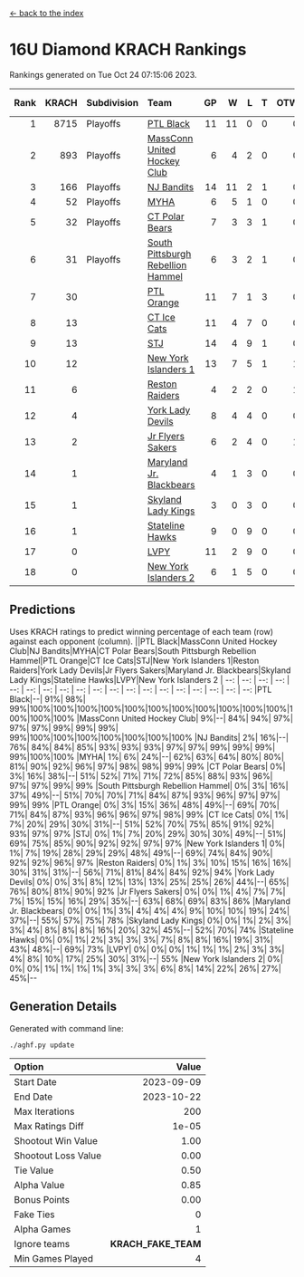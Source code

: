 [<- back to the index](readme.md)
# 16U Diamond KRACH Rankings
Rankings generated on Tue Oct 24 07:15:06 2023.

Rank|KRACH|Subdivision|Team|GP|W|L|T|OTW|OTL|SoS|Exp Wins|Win Diff
---:|---:|:---|:---|---:|---:|---:|---:|---:|---:|---:|---:|---:
1|8715|Playoffs|[PTL Black](https://gamesheetstats.com/seasons/3663/teams/140833/schedule)|11|11|0|0|0|0|156|11.8|-0.0
2|893|Playoffs|[MassConn United Hockey Club](https://gamesheetstats.com/seasons/3663/teams/140835/schedule)|6|4|2|0|0|0|2541|4.8|-0.0
3|166|Playoffs|[NJ Bandits](https://gamesheetstats.com/seasons/3663/teams/140836/schedule)|14|11|2|1|0|0|132|12.4|0.0
4|52|Playoffs|[MYHA](https://gamesheetstats.com/seasons/3663/teams/140838/schedule)|6|5|1|0|0|0|27|5.9|0.0
5|32|Playoffs|[CT Polar Bears](https://gamesheetstats.com/seasons/3663/teams/140834/schedule)|7|3|3|1|0|0|55|4.4|0.0
6|31|Playoffs|[South Pittsburgh Rebellion Hammel](https://gamesheetstats.com/seasons/3663/teams/140839/schedule)|6|3|2|1|0|0|1258|4.4|0.0
7|30||[PTL Orange](https://gamesheetstats.com/seasons/3663/teams/140842/schedule)|11|7|1|3|0|0|10|9.4|0.0
8|13||[CT Ice Cats](https://gamesheetstats.com/seasons/3663/teams/140846/schedule)|11|4|7|0|0|0|910|4.9|0.0
9|13||[STJ](https://gamesheetstats.com/seasons/3663/teams/140841/schedule)|14|4|9|1|0|1|1199|5.4|0.0
10|12||[New York Islanders 1](https://gamesheetstats.com/seasons/3663/teams/140847/schedule)|13|7|5|1|1|0|24|8.4|0.0
11|6||[Reston Raiders](https://gamesheetstats.com/seasons/3663/teams/140850/schedule)|4|2|2|0|1|0|10|2.9|0.0
12|4||[York Lady Devils](https://gamesheetstats.com/seasons/3663/teams/140845/schedule)|8|4|4|0|0|1|981|4.9|0.0
13|2||[Jr Flyers Sakers](https://gamesheetstats.com/seasons/3663/teams/140843/schedule)|6|2|4|0|1|0|31|2.9|0.0
14|1||[Maryland Jr. Blackbears](https://gamesheetstats.com/seasons/3663/teams/140848/schedule)|4|1|3|0|0|1|1750|1.9|0.0
15|1||[Skyland Lady Kings](https://gamesheetstats.com/seasons/3663/teams/140849/schedule)|3|0|3|0|0|0|14|0.9|0.0
16|1||[Stateline Hawks](https://gamesheetstats.com/seasons/3663/teams/140840/schedule)|9|0|9|0|0|0|2658|0.9|0.0
17|0||[LVPY](https://gamesheetstats.com/seasons/3663/teams/140844/schedule)|11|2|9|0|0|0|18|2.9|0.0
18|0||[New York Islanders 2](https://gamesheetstats.com/seasons/3663/teams/140851/schedule)|6|1|5|0|0|0|10|1.9|0.0

## Predictions
Uses KRACH ratings to predict winning percentage of each team (row) against each opponent (column).
||PTL Black|MassConn United Hockey Club|NJ Bandits|MYHA|CT Polar Bears|South Pittsburgh Rebellion Hammel|PTL Orange|CT Ice Cats|STJ|New York Islanders 1|Reston Raiders|York Lady Devils|Jr Flyers Sakers|Maryland Jr. Blackbears|Skyland Lady Kings|Stateline Hawks|LVPY|New York Islanders 2
| --: | --: | --: | --: | --: | --: | --: | --: | --: | --: | --: | --: | --: | --: | --: | --: | --: | --: | --: 
|PTL Black|--| 91%| 98%| 99%|100%|100%|100%|100%|100%|100%|100%|100%|100%|100%|100%|100%|100%|100%
|MassConn United Hockey Club|  9%|--| 84%| 94%| 97%| 97%| 97%| 99%| 99%| 99%| 99%|100%|100%|100%|100%|100%|100%|100%
|NJ Bandits|  2%| 16%|--| 76%| 84%| 84%| 85%| 93%| 93%| 93%| 97%| 97%| 99%| 99%| 99%| 99%|100%|100%
|MYHA|  1%|  6%| 24%|--| 62%| 63%| 64%| 80%| 80%| 81%| 90%| 92%| 96%| 97%| 98%| 98%| 99%| 99%
|CT Polar Bears|  0%|  3%| 16%| 38%|--| 51%| 52%| 71%| 71%| 72%| 85%| 88%| 93%| 96%| 97%| 97%| 99%| 99%
|South Pittsburgh Rebellion Hammel|  0%|  3%| 16%| 37%| 49%|--| 51%| 70%| 70%| 71%| 84%| 87%| 93%| 96%| 97%| 97%| 99%| 99%
|PTL Orange|  0%|  3%| 15%| 36%| 48%| 49%|--| 69%| 70%| 71%| 84%| 87%| 93%| 96%| 96%| 97%| 98%| 99%
|CT Ice Cats|  0%|  1%|  7%| 20%| 29%| 30%| 31%|--| 51%| 52%| 70%| 75%| 85%| 91%| 92%| 93%| 97%| 97%
|STJ|  0%|  1%|  7%| 20%| 29%| 30%| 30%| 49%|--| 51%| 69%| 75%| 85%| 90%| 92%| 92%| 97%| 97%
|New York Islanders 1|  0%|  1%|  7%| 19%| 28%| 29%| 29%| 48%| 49%|--| 69%| 74%| 84%| 90%| 92%| 92%| 96%| 97%
|Reston Raiders|  0%|  1%|  3%| 10%| 15%| 16%| 16%| 30%| 31%| 31%|--| 56%| 71%| 81%| 84%| 84%| 92%| 94%
|York Lady Devils|  0%|  0%|  3%|  8%| 12%| 13%| 13%| 25%| 25%| 26%| 44%|--| 65%| 76%| 80%| 81%| 90%| 92%
|Jr Flyers Sakers|  0%|  0%|  1%|  4%|  7%|  7%|  7%| 15%| 15%| 16%| 29%| 35%|--| 63%| 68%| 69%| 83%| 86%
|Maryland Jr. Blackbears|  0%|  0%|  1%|  3%|  4%|  4%|  4%|  9%| 10%| 10%| 19%| 24%| 37%|--| 55%| 57%| 75%| 78%
|Skyland Lady Kings|  0%|  0%|  1%|  2%|  3%|  3%|  4%|  8%|  8%|  8%| 16%| 20%| 32%| 45%|--| 52%| 70%| 74%
|Stateline Hawks|  0%|  0%|  1%|  2%|  3%|  3%|  3%|  7%|  8%|  8%| 16%| 19%| 31%| 43%| 48%|--| 69%| 73%
|LVPY|  0%|  0%|  0%|  1%|  1%|  1%|  2%|  3%|  3%|  4%|  8%| 10%| 17%| 25%| 30%| 31%|--| 55%
|New York Islanders 2|  0%|  0%|  0%|  1%|  1%|  1%|  1%|  3%|  3%|  3%|  6%|  8%| 14%| 22%| 26%| 27%| 45%|--

## Generation Details

Generated with command line:
```
./aghf.py update
```

| Option | Value |
| :----- | ----: |
| Start Date | 2023-09-09 |
| End Date | 2023-10-22 |
| Max Iterations | 200 |
| Max Ratings Diff | 1e-05 |
| Shootout Win Value | 1.00 |
| Shootout Loss Value | 0.00 |
| Tie Value | 0.50 |
| Alpha Value | 0.85 |
| Bonus Points | 0.00 |
| Fake Ties | 0 |
| Alpha Games | 1 |
| Ignore teams | __KRACH_FAKE_TEAM__ |
| Min Games Played | 4 |


